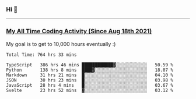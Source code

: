 ### Hi 🙂

---

### <a href="https://wakatime.com/@Eroxl">My All Time Coding Activity (Since Aug 18th 2021)</a>
My goal is to get to 10,000 hours eventually :)
<!--START_SECTION:waka-->

```text
Total Time: 764 hrs 33 mins

TypeScript   386 hrs 46 mins ████████████▓░░░░░░░░░░░░   50.59 %
Python       138 hrs 8 mins  ████▓░░░░░░░░░░░░░░░░░░░░   18.07 %
Markdown     31 hrs 21 mins  █░░░░░░░░░░░░░░░░░░░░░░░░   04.10 %
JSON         30 hrs 23 mins  █░░░░░░░░░░░░░░░░░░░░░░░░   03.98 %
JavaScript   28 hrs 4 mins   █░░░░░░░░░░░░░░░░░░░░░░░░   03.67 %
Svelte       23 hrs 52 mins  ▓░░░░░░░░░░░░░░░░░░░░░░░░   03.12 %
```

<!--END_SECTION:waka-->
